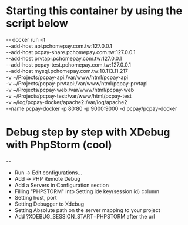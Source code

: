 # Starting this container by using the script below
--
docker run -it \
--add-host api.pchomepay.com.tw:127.0.0.1 \
--add-host pcpay-share.pchomepay.com.tw:127.0.0.1 \
--add-host prvtapi.pchomepay.com.tw:127.0.0.1 \
--add-host pcpay-test.pchomepay.com.tw:127.0.0.1 \
--add-host mysql.pchomepay.com.tw:10.113.11.217 \
-v ~/Projects/pcpay-api:/var/www/html/pcpay-api \
-v ~/Projects/pcpay-prvtapi:/var/www/html/pcpay-prvtapi \
-v ~/Projects/pcpay-web:/var/www/html/pcpay-web \
-v ~/Projects/pcpay-test:/var/www/html/pcpay-test \
-v ~/log/pcpay-docker/apache2:/var/log/apache2 \
--name pcpay-docker -p 80:80 -p 9000:9000 -d pcpay/pcpay-docker



# Debug step by step with XDebug with PhpStorm (cool)
--
* Run -> Edit configurations...
* Add -> PHP Remote Debug
* Add a Servers in Configuration section
* Filling "PHPSTORM" into Setting ide key(session id) column
* Setting host, port
* Setting Debugger to Xdebug
* Setting Absolute path on the server mapping to your project
* Add ?XDEBUG_SESSION_START=PHPSTORM after the url



